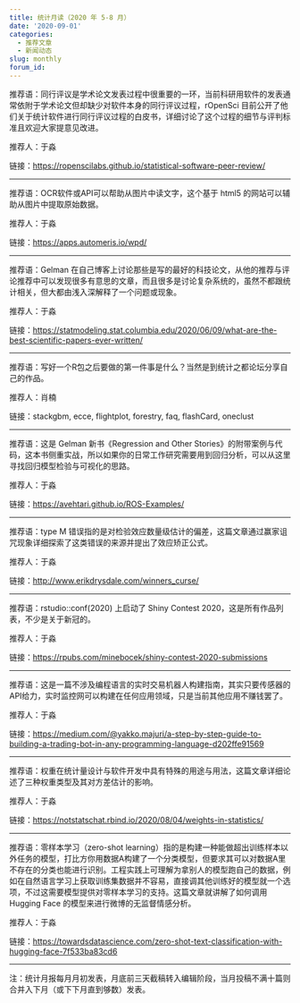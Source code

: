 ```yaml
---
title: 统计月读（2020 年 5-8 月）
date: '2020-09-01'
categories:
  - 推荐文章
  - 新闻动态
slug: monthly
forum_id: 
---
```


推荐语：同行评议是学术论文发表过程中很重要的一环，当前科研用软件的发表通常依附于学术论文但却缺少对软件本身的同行评议过程，rOpenSci 目前公开了他们关于统计软件进行同行评议过程的白皮书，详细讨论了这个过程的细节与评判标准且欢迎大家提意见改进。

推荐人：于淼

链接：https://ropenscilabs.github.io/statistical-software-peer-review/

---

推荐语：OCR软件或API可以帮助从图片中读文字，这个基于 html5 的网站可以辅助从图片中提取原始数据。

推荐人：于淼

链接：https://apps.automeris.io/wpd/

---
  
推荐语：Gelman 在自己博客上讨论那些是写的最好的科技论文，从他的推荐与评论推荐中可以发现很多有意思的文章，而且很多是讨论复杂系统的，虽然不都跟统计相关，但大都由浅入深解释了一个问题或现象。

推荐人：于淼

链接：https://statmodeling.stat.columbia.edu/2020/06/09/what-are-the-best-scientific-papers-ever-written/

---

推荐语：写好一个R包之后要做的第一件事是什么？当然是到统计之都论坛分享自己的作品。

推荐人：肖楠

链接：stackgbm, ecce, flightplot, forestry, faq, flashCard, oneclust

---

推荐语：这是 Gelman 新书《Regression and Other Stories》的附带案例与代码，这本书侧重实战，所以如果你的日常工作研究需要用到回归分析，可以从这里寻找回归模型检验与可视化的思路。

推荐人：于淼

链接：https://avehtari.github.io/ROS-Examples/

---

推荐语：type M 错误指的是对检验效应数量级估计的偏差，这篇文章通过赢家诅咒现象详细探索了这类错误的来源并提出了效应矫正公式。

推荐人：于淼

链接：http://www.erikdrysdale.com/winners_curse/

---

推荐语：rstudio::conf(2020) 上启动了 Shiny Contest 2020，这是所有作品列表，不少是关于新冠的。

推荐人：于淼

链接：https://rpubs.com/minebocek/shiny-contest-2020-submissions

---

推荐语：这是一篇不涉及编程语言的实时交易机器人构建指南，其实只要传感器的API给力，实时监控网可以构建在任何应用领域，只是当前其他应用不赚钱罢了。

推荐人：于淼

链接：https://medium.com/@yakko.majuri/a-step-by-step-guide-to-building-a-trading-bot-in-any-programming-language-d202ffe91569

---

推荐语：权重在统计量设计与软件开发中具有特殊的用途与用法，这篇文章详细论述了三种权重类型及其对方差估计的影响。

推荐人：于淼

链接：https://notstatschat.rbind.io/2020/08/04/weights-in-statistics/

---

推荐语：零样本学习（zero-shot learning）指的是构建一种能做超出训练样本以外任务的模型，打比方你用数据A构建了一个分类模型，但要求其可以对数据A里不存在的分类也能进行识别。工程实践上可理解为拿别人的模型跑自己的数据，例如在自然语言学习上获取训练集数据并不容易，直接调其他训练好的模型就一个选项，不过这需要模型提供对零样本学习的支持。这篇文章就讲解了如何调用 Hugging Face 的模型来进行微博的无监督情感分析。

推荐人：于淼

链接：https://towardsdatascience.com/zero-shot-text-classification-with-hugging-face-7f533ba83cd6

---
注：统计月报每月月初发表，月底前三天截稿转入编辑阶段，当月投稿不满十篇则合并入下月（或下下月直到够数）发表。
